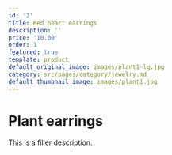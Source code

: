 ```yaml
---
id: '2'
title: Red heart earrings
description: ''
price: '10.00'
order: 1
featured: true
template: product
default_original_image: images/plant1-lg.jpg
category: src/pages/category/jewelry.md
default_thumbnail_image: images/plant1.jpg
---
```

# Plant earrings

This is a filler description.
